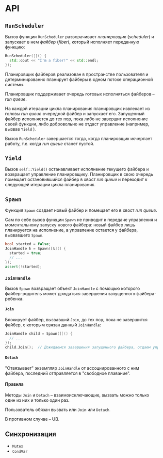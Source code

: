# API

## `RunScheduler`

Вызов функции `RunScheduler` разворачивает _планировщик_ (_scheduler_) и запускает в нем _файбер_ (_fiber_), который исполняет переданную функцию:


```cpp
RunScheduler([]() {
  std::cout << "I'm a fiber!" << std::endl;
});
```

Планировщик файберов реализован в пространстве пользователя и детерминированно планирует файберы в одном потоке операционной системы.

Планировщик поддерживает очередь готовых исполняться файберов – _run queue_.

На каждой итерации цикла планирования планировщик извлекает из головы _run queue_ очередной файбер и запускает его. Запущенный файбер исполняется до тех пор, пока либо не завершит исполнение своей функции, либо добровольно не отдаст управление (например, вызвав `Yield` ).

Вызов `RunScheduler` завершается тогда, когда планировщик исчерпает работу, т.е. когда _run queue_ станет пустой.

## `Yield`

Вызов `self::Yield()` останавливает исполнение текущего файбера и возвращает управление планировщику. Планировщик в свою очередь помещает остановившийся файбер в хвост _run queue_ и переходит к следующей итерации цикла планирования.

## `Spawn`

Функция `Spawn` создает новый файбер и помещает его в хвост _run queue_.

Сам по себе вызов функции `Spawn` не приводит к передаче управления и моментальному запуску нового файбера: новый файбер лишь планируется на исполнение, а управление остается у файбера, вызвавшего `Spawn`.

```cpp
bool started = false;
JoinHandle h = Spawn([&]() {
  started = true;
  // ...
});
assert(!started);
```

### `JoinHandle`

Вызов `Spawn` возвращает объект `JoinHandle` с помощью которого файбер-родитель может дождаться завершения запущенного файбера-ребенка.

#### `Join`

Блокирует файбер, вызвавший `Join`, до тех пор, пока не завершится файбер, с которым связан данный `JoinHandle`:

```cpp
JoinHandle child = Spawn([]() {
  // ...
});
child.Join();  // Дожидаемся завершения запущенного файбера, отдаем управление
```

#### `Detach`

"Отвязывает" экземпляр `JoinHandle` от ассоциированного с ним файбера, последний отправляется в "свободное плавание".

#### Правила

Методы `Join` и `Detach` – взаимоисключающие, вызвать можно только один из них и только один раз.

Пользователь обязан вызвать или `Join` или `Detach`.

В противном случае – UB.

## Синхронизация

- `Mutex`
- `CondVar`